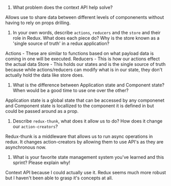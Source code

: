 1. What problem does the context API help solve?

  Allows use to share data between different levels of componenents without having to rely on props drilling.

1. In your own words, describe `actions`, `reducers` and the `store` and their role in Redux. What does each piece do? Why is the store known as a 'single source of truth' in a redux application?

  Actions - These are similar to functions based on what payload data is coming in one will be executed.
  Reducers - This is how our actions effect the actual data
  Store - This holds our states and is the single source of truth because while actions/reducers can modify what is in our state, they don't actually hold the data like store does.

1. What is the difference between Application state and Component state? When would be a good time to use one over the other?
 
  Application state is a global state that can be accessed by any componenet and Component state is locallized to the component it is defined in but could be passed around as a prop.

1. Describe `redux-thunk`, what does it allow us to do? How does it change our `action-creators`?

  Redux-thunk is a middleware that allows us to run async operations in redux. It changes action-creators by allowing them to use API's as they are asynchronous now.

1. What is your favorite state management system you've learned and this sprint? Please explain why!

  Context API because I could actually use it. Redux seems much more robust but I haven't been able to grasp it's concepts at all.
